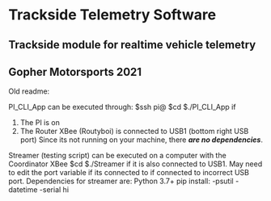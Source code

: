 # Trackside Telemetry Software

## Trackside module for realtime vehicle telemetry
## Gopher Motorsports 2021



Old readme:

PI_CLI_App can be executed through:
$ssh pi@<ipaddress> 
$cd <repo-folder> 
$./PI_CLI_App
if
1. The PI is on
2. The Router XBee (Routyboi) is connected to USB1 (bottom right USB port)
Since its not running on your machine, there ***are no dependencies***.

Streamer (testing script) can be executed on a computer with the Coordinator XBee
$cd <repo-folder> 
$./Streamer
if it is also connected to USB1. May need to edit the 
port variable if its connected to if connected to incorrect USB port. 
Dependencies for streamer are:
Python 3.7+
pip install:
  -psutil
  -datetime
  -serial
hi
